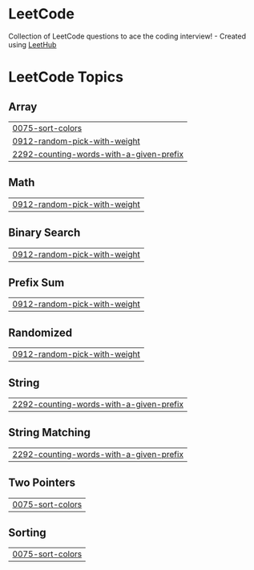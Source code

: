 # LeetCode
Collection of LeetCode questions to ace the coding interview! - Created using [LeetHub](https://github.com/QasimWani/LeetHub)

<!---LeetCode Topics Start-->
# LeetCode Topics
## Array
|  |
| ------- |
| [0075-sort-colors](https://github.com/DeepSavla/LeetCode/tree/master/0075-sort-colors) |
| [0912-random-pick-with-weight](https://github.com/DeepSavla/LeetCode/tree/master/0912-random-pick-with-weight) |
| [2292-counting-words-with-a-given-prefix](https://github.com/DeepSavla/LeetCode/tree/master/2292-counting-words-with-a-given-prefix) |
## Math
|  |
| ------- |
| [0912-random-pick-with-weight](https://github.com/DeepSavla/LeetCode/tree/master/0912-random-pick-with-weight) |
## Binary Search
|  |
| ------- |
| [0912-random-pick-with-weight](https://github.com/DeepSavla/LeetCode/tree/master/0912-random-pick-with-weight) |
## Prefix Sum
|  |
| ------- |
| [0912-random-pick-with-weight](https://github.com/DeepSavla/LeetCode/tree/master/0912-random-pick-with-weight) |
## Randomized
|  |
| ------- |
| [0912-random-pick-with-weight](https://github.com/DeepSavla/LeetCode/tree/master/0912-random-pick-with-weight) |
## String
|  |
| ------- |
| [2292-counting-words-with-a-given-prefix](https://github.com/DeepSavla/LeetCode/tree/master/2292-counting-words-with-a-given-prefix) |
## String Matching
|  |
| ------- |
| [2292-counting-words-with-a-given-prefix](https://github.com/DeepSavla/LeetCode/tree/master/2292-counting-words-with-a-given-prefix) |
## Two Pointers
|  |
| ------- |
| [0075-sort-colors](https://github.com/DeepSavla/LeetCode/tree/master/0075-sort-colors) |
## Sorting
|  |
| ------- |
| [0075-sort-colors](https://github.com/DeepSavla/LeetCode/tree/master/0075-sort-colors) |
<!---LeetCode Topics End-->